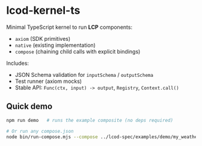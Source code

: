 # lcod-kernel-ts

Minimal TypeScript kernel to run **LCP** components:
- `axiom` (SDK primitives)
- `native` (existing implementation)
- `compose` (chaining child calls with explicit bindings)

Includes:
- JSON Schema validation for `inputSchema` / `outputSchema`
- Test runner (axiom mocks)
- Stable API: `Func(ctx, input) -> output`, `Registry`, `Context.call()`

## Quick demo

```bash
npm run demo   # runs the example composite (no deps required)

# Or run any compose.json
node bin/run-compose.mjs --compose ../lcod-spec/examples/demo/my_weather/compose.json --demo
```
